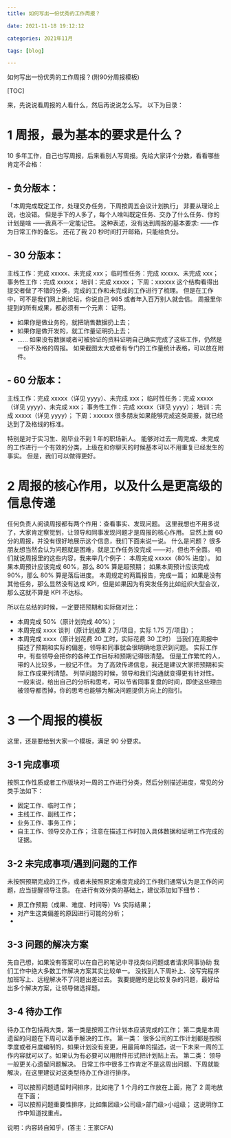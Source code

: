 ```yaml
---
title: 如何写出一份优秀的工作周报？

date: 2021-11-18 19:12:12

categories: 2021年11月

tags: [blog]

---
```


如何写出一份优秀的工作周报？(附90分周报模板)


<!-- more -->


[TOC]



来，先说说看周报的人看什么，然后再说说怎么写。
以下为目录： 


# 1 周报，最为基本的要求是什么？
10 多年工作，自己也写周报，后来看别人写周报。先给大家评个分数，看看哪些肯定不合格： 

## - 负分版本：
「本周完成既定工作，处理交办任务，下周按周五会议计划执行」 
非要从理论上说，也没错。
但是手下的人多了，每个人啥叫既定任务、交办了什么任务、你的计划是啥
——我真不一定能记住。
这种表述，没有达到周报的基本要求:
——作为日常工作的备忘。
还花了我 20 秒时间打开邮箱，只能给负分。
 
## - 30 分版本：
主线工作：完成 xxxxx、未完成 xxx；
临时性任务：完成 xxxxx、未完成 xxx；
事务性工作：完成 xxxxx；
培训：完成 xxxxx；
下周：xxxxxx
这个结构看得出提交者做了不错的分类，完成的工作和未完成的工作进行了梳理。 
但是在工作中，可不是我们网上刷论坛，你说自己 985 或者年入百万别人就会信。
周报里你提到的所有成果，都必须有一个元素：
 证明。 
- 如果你是做业务的，就把销售数据扔上去； 
- 如果你是做开发的，就工作量证明扔上去； 
- ……
如果没有数据或者可被验证的资料证明自己确实完成了这些工作，仍然是一份不及格的周报。
如果截图太大或者有专门的工作量统计表格，可以放在附件。 

## - 60 分版本：
主线工作：完成 xxxxx（详见 yyyy）、未完成 xxx；
临时性任务：完成 xxxxx（详见 yyyy）、未完成 xxx；
事务性工作：完成 xxxxx（详见 yyyy）；
培训：完成 xxxxx（详见 yyyy）；
下周：xxxxxx
很多朋友如果能够完成这类周报，就已经达到了及格线的标准。

 特别是对于实习生、刚毕业不到 1 年的职场新人。
能够对过去一周完成、未完成的工作进行一个有效的分类，上级在和你聊天的时候基本可以不用重复已经发生的事实。
 但是，我们可以做得更好。

# 2 周报的核心作用，以及什么是更高级的信息传递
任何负责人阅读周报都有两个作用：查看事实、发现问题。
这里我想也不用多说了，大家肯定察觉到，让领导和同事发现问题才是周报的核心作用。
显然上面 60 分的周报，并没有很好地展示这个信息，我们下面来说一说。
什么是问题？ 
很多朋友想当然会认为问题就是困难，就是工作任务没完成
——对，但也不全面。 
咱们就说周报里的这些内容，我来举几个例子： 
本周完成 xxxxx（80% 进度）。 
如果本周预计应该完成 60%，那么 80% 算是超预期；
如果本周预计应该完成 90%，那么 80% 算是落后进度。
本周规定的两篇报告，完成一篇；
如果是没有其他任务，那么显然没有达成 KPI，但是如果因为有突发任务比如组织大型会议，那么这就不算是 KPI 不达标。

所以在总结的时候，一定要把预期和实际做对比： 
- 本周完成 50%（原计划完成 40%）； 
- 本周完成 xxxx 谈判（原计划成果 2 万/项目，实际 1.75 万/项目）； 
- 本周完成 xxxx（原计划花费 20 工时，实际花费 30 工时）
当我们在周报中描述了预期和实际的偏差，领导和同事就会很明确地意识到问题。
实际工作中，有些领导会把你的各种工作目标和预期记得很清楚。
但是工作繁忙的人，带的人比较多，一般记不住。
为了高效传递信息，我还是建议大家把预期和实际工作成果列清楚。
列举问题的时候，领导和我们沟通就变得更有针对性。
一般来说，给出自己的分析和思考，可以节省同事复盘的时间，即使这些理由被领导都否掉，你的思考也能够为解决问题提供方向上的指引。

# 3 一个周报的模板 
这里，还是要给到大家一个模板，满足 90 分要求。

## 3-1 完成事项
按照工作性质或者工作版块对一周的工作进行分类，然后分别描述进度，常见的分类手法如下： 
- 固定工作、临时工作； 
- 主线工作、副线工作； 
- 业务工作、事务工作； 
- 自主工作、领导交办工作；
 注意在描述工作时加入具体数据和证明工作完成的证据。

## 3-2 未完成事项/遇到问题的工作
未按照预期完成的工作，或者未按照原定难度完成的工作我们通常认为是工作的问题，应当提醒领导注意。
在进行有效分类的基础上，建议添加如下细节： 
- 原工作预期（成果、难度、时间等）Vs 实际结果； 
- 对产生这类偏差的原因进行可能的分析；
-  

## 3-3 问题的解决方案
先自己想，如果没有答案可以在自己的笔记中寻找类似问题或者请求同事协助
我们工作中绝大多数工作解决方案其实比较单一。
没找到人下周补上、没写完程序加班写上、远程解决不了问题出差过去。
我要提醒的是比较复杂的问题，最好给出多个解决方案，让领导做选择题。

## 3-4 待办工作
待办工作包括两大类，第一类是按照工作计划本应该完成的工作；
第二类是本周遗留的问题在下周可以着手解决的工作。 
第一类：
 很多公司的工作计划都是按照季度或者月度编制的，如果计划没有变更，用最简单的描述，说一下未来一周的工作内容就可以了。如果认为有必要可以用附件形式把计划贴上去。
第二类：
领导一般更关心遗留问题解决。
日常工作中很多工作肯定不是这周出问题、下周就能解决，在这里建议对这类型待办工作进行排序。 
- 可以按照问题遗留时间排序，比如拖了 1 个月的工作放在上面，拖了 2 周地放在下面； 
- 可以按照问题重要性排序，比如集团级>公司级>部门级>小组级；
这说明你工作中知道找重点。

说明：内容转自知乎，(答主：王家CFA)
